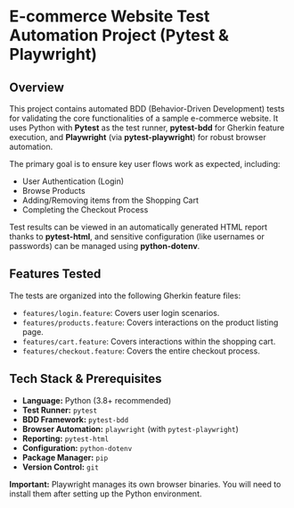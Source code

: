 # E-commerce Website Test Automation Project (Pytest & Playwright)

## Overview

This project contains automated BDD (Behavior-Driven Development) tests for validating the core functionalities of a sample e-commerce website. It uses Python with **Pytest** as the test runner, **pytest-bdd** for Gherkin feature execution, and **Playwright** (via **pytest-playwright**) for robust browser automation.

The primary goal is to ensure key user flows work as expected, including:
* User Authentication (Login)
* Browse Products
* Adding/Removing items from the Shopping Cart
* Completing the Checkout Process

Test results can be viewed in an automatically generated HTML report thanks to **pytest-html**, and sensitive configuration (like usernames or passwords) can be managed using **python-dotenv**.

## Features Tested

The tests are organized into the following Gherkin feature files:

* `features/login.feature`: Covers user login scenarios.
* `features/products.feature`: Covers interactions on the product listing page.
* `features/cart.feature`: Covers interactions within the shopping cart.
* `features/checkout.feature`: Covers the entire checkout process.

## Tech Stack & Prerequisites

* **Language:** Python (3.8+ recommended)
* **Test Runner:** `pytest`
* **BDD Framework:** `pytest-bdd`
* **Browser Automation:** `playwright` (with `pytest-playwright`)
* **Reporting:** `pytest-html`
* **Configuration:** `python-dotenv`
* **Package Manager:** `pip`
* **Version Control:** `git`

**Important:** Playwright manages its own browser binaries. You will need to install them after setting up the Python environment.
